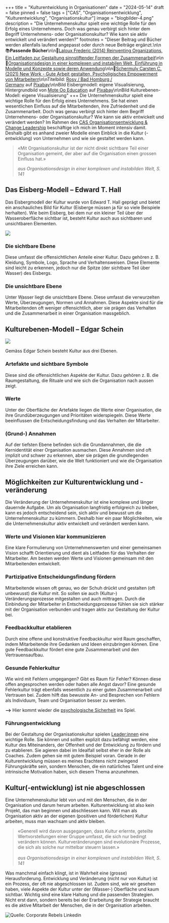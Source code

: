 +++
title = "Kulturentwicklung in Organisationen"
date = "2024-05-14"
draft = false
pinned = false
tags = ["CAS", "Organisationsentwicklung", "Kulturentwicklung", "Organisationskultur"]
image = "blogbilder-4.png"
description = "Die Unternehmenskultur spielt eine wichtige Rolle für den Erfolg eines Unternehmens. Doch was genau verbirgt sich hinter dem Begriff Unternehmens- oder Organisationskultur? Wie kann sie aktiv entwickelt und verändert werden?"
footnotes = "Dieser Beitrag und Bücher werden allenfalls laufend angepasst oder durch neue Beiträge ergänzt.\n\n📚**Passende** **Bücher**\n\n📘[Laloux Frederic (2014) Reinventing Organizations, Ein Leitfaden zur Gestaltung sinnstiftender Formen der Zusammenarbeit](https://www.exlibris.ch/de/buecher-buch/deutschsprachige-buecher/frederic-laloux/reinventing-organizations/id/9783800649136/)\n\n📘[Organisationsdesign in einer komplexen und instabilen Welt, Einführung in Modelle und Konzepte sowie deren Anwendung](https://www.exlibris.ch/de/buecher-buch/deutschsprachige-buecher/jens-o-meissner/organisationsdesign-in-einer-komplexen-und-instabilen-welt/id/9783658423384/?userLoggedOut=true)\n\n📘[Schermuly Carsten C. (2021) New Work - Gute Arbeit gestalten, Psycholigisches Empowerment von Mitarbeitern](https://www.exlibris.ch/de/buecher-buch/deutschsprachige-buecher/carsten-c-schermuly/new-work-gute-arbeit-gestalten/id/9783648150023/)\n\nTitelbild: [Rosy / Bad Homburg / Germany](https://pixabay.com/de/users/roszie-6000120/?utm_source=link-attribution&utm_medium=referral&utm_campaign=image&utm_content=7697330) auf [Pixabay](https://pixabay.com/de//?utm_source=link-attribution&utm_medium=referral&utm_campaign=image&utm_content=7697330)\n\nBild Eisbergmodell: eigene Visualisierung, Hintergrundbild von [Mote Oo Education](https://pixabay.com/de/users/moteoo-466065/?utm_source=link-attribution&utm_medium=referral&utm_campaign=image&utm_content=3273216) auf [Pixabay](https://pixabay.com/de//?utm_source=link-attribution&utm_medium=referral&utm_campaign=image&utm_content=3273216)\n\nBild Kulturebenen-Modell: eigene Visualisierung"
+++
Die Unternehmenskultur spielt eine wichtige Rolle für den Erfolg eines Unternehmens. Sie hat einen wesentlichen Einfluss auf die Mitarbeitenden, ihre Zufriedenheit und die Zusammenarbeit. Doch was genau verbirgt sich hinter dem Begriff Unternehmens- oder Organisationskultur? Wie kann sie aktiv entwickelt und verändert werden? Im Rahmen des [CAS Organisationsentwicklung & Change Leadership](https://www.bensblog.ch/cas_organisationsentwicklung_change_leadership_dereinstieg/) beschäftige ich mich im Moment intensiv damit. Deshalb gibt es anhand zweier Modelle einen Einblick in die Kultur (-entwicklung) von Unternehmen und wie sie gestaltet werden kann. 

> «Mit Organisationskultur ist der nicht direkt sichtbare Teil einer Organisation gemeint, der aber auf die Organisation einen grossen Einfluss hat.»
>
> *aus Organisationsdesign in einer komplexen und instabilden Welt, S. 141*

## **Das Eisberg-Modell – Edward T. Hall**

Das Eisbergmodell der Kultur wurde von Edward T. Hall geprägt und bietet ein anschauliches Bild für Kultur (Eisberge müssen ja für so viele Beispiele herhalten). Wie beim Eisberg, bei dem nur ein kleiner Teil über der Wasseroberfläche sichtbar ist, besteht Kultur auch aus sichtbaren und unsichtbaren Elementen.

![](blogbilder.png)

### **Die sichtbare Ebene**

Diese umfasst die offensichtlichen Anteile einer Kultur. Dazu gehören z. B. Kleidung, Symbole, Logo, Sprache und Verhaltensweisen. Diese Elemente sind leicht zu erkennen, jedoch nur die Spitze (der sichtbare Teil über Wasser) des Eisbergs.

### **Die unsichtbare Ebene**

Unter Wasser liegt die unsichtbare Ebene. Diese umfasst die verwurzelten Werte, Überzeugungen, Normen und Annahmen. Diese Aspekte sind für die Mitarbeitenden oft weniger offensichtlich, aber sie prägen das Verhalten und die Zusammenarbeit in einer Organisation massgeblich.

## **Kulturebenen-Modell – Edgar Schein**

![](blogbilder-3.png)

Gemäss Edgar Schein besteht Kultur aus drei Ebenen.

### **Artefakte und sichtbare Symbole**

Diese sind die offensichtlichen Aspekte der Kultur. Dazu gehören z. B. die Raumgestaltung, die Rituale und wie sich die Organisation nach aussen zeigt.

### **Werte**

Unter der Oberfläche der Artefakte liegen die Werte einer Organisation, die ihre Grundüberzeugungen und Prioritäten widerspiegeln. Diese Werte beeinflussen die Entscheidungsfindung und das Verhalten der Mitarbeiter.

### **(Grund-) Annahmen**

Auf der tiefsten Ebene befinden sich die Grundannahmen, die die Kernidentität einer Organisation ausmachen. Diese Annahmen sind oft implizit und schwer zu erkennen, aber sie prägen die grundlegenden Überzeugungen darüber, wie die Welt funktioniert und wie die Organisation ihre Ziele erreichen kann.

## **Möglichkeiten zur Kulturentwicklung und -veränderung**

Die Veränderung der Unternehmenskultur ist eine komplexe und länger dauernde Aufgabe. Um als Organisation langfristig erfolgreich zu bleiben, kann es jedoch entscheidend sein, sich aktiv und bewusst um die Unternehmenskultur zu kümmern. Deshalb hier ein paar Möglichkeiten, wie die Unternehmenskultur aktiv entwickelt und verändert werden kann. 

### **Werte und Visionen klar kommunizieren**

Eine klare Formulierung von Unternehmenswerten und einer gemeinsamen Vision schafft Orientierung und dient als Leitfaden für das Verhalten der Mitarbeiter. Am besten werden Werte und Visionen gemeinsam mit den Mitarbeitenden entwickelt. 

### **Partizipative Entscheidungsfindung fördern**

Mitarbeitende wissen oft genau, wo der Schuh drückt und gestalten (oft unbewusst) die Kultur mit. So sollen sie auch (Kultur-) Veränderungsprozesse mitgestalten und auch mittragen. Durch die Einbindung der Mitarbeiter in Entscheidungsprozesse fühlen sie sich stärker mit der Organisation verbunden und tragen aktiv zur Gestaltung der Kultur bei.

### **Feedbackkultur etablieren**

Durch eine offene und konstruktive Feedbackkultur wird Raum geschaffen, indem Mitarbeitende ihre Gedanken und Ideen einzubringen können. Eine gute Feedbackkultur fördert eine gute Zusammenarbeit und den Vertrauensaufbau. 

### **Gesunde Fehlerkultur**

Wie wird mit Fehlern umgegangen? Gibt es Raum für Fehler? Können diese offen angesprochen werden oder haben alle Angst davor? Eine gesunde Fehlerkultur trägt ebenfalls wesentlich zu einer guten Zusammenarbeit und Vertrauen bei. Zudem hilft das bewusste An- und Besprechen von Fehlern als Individuum, Team und Organisation besser zu werden. 

**\-->** Hier kommt wieder die [psychologische Sicherheit](https://www.bensblog.ch/psychologische-sicherheit/) ins Spiel.

### **Führungsentwicklung**

Bei der Gestaltung der Organisationskultur spielen [Leader:innen](https://www.bensblog.ch/leadership-navigieren-im-wandel/) eine wichtige Rolle. Sie können und sollten explizit dazu befähigt werden, eine Kultur des Miteinanders, der Offenheit und der Entwicklung zu fördern und zu etablieren. Sie agieren dabei im Idealfall selbst eher in der Rolle als Coaches. Zudem gehen sie mit gutem Beispiel voran. Gerade in der Kulturentwicklung müssen es meines Erachtens nicht zwingend Führungskräfte sein, sondern Menschen, die ein natürliches Talent und eine intrinsische Motivation haben, sich diesem Thema anzunehmen. 

## **Kultur(-entwicklung) ist nie abgeschlossen**

Eine Unternehmenskultur lebt von und mit den Menschen, die in der Organisation und darum herum arbeiten. Kulturentwicklung ist also kein Projekt, das man beginnen und abschliessen kann. Will man als Organisation aktiv an der eigenen (positiven und förderlichen) Kultur arbeiten, muss man wachsam und aktiv bleiben. 

> «Generell wird davon ausgegangen, dass Kultur erlernte, geteilte Wertvorstellungen einer Gruppe umfasst, die sich nur bedingt verändern können. Kulturveränderungen sind evolutionäre Prozesse, die sich als solche nur mittelbar steuern lassen.»\
> \
> *aus Organisationsdesign in einer komplexen und instabilden Welt, S. 141*

Was manchmal einfach klingt, ist in Wahrheit eine (grosse) Herausforderung. Entwicklung und Veränderung (nicht nur von Kultur) ist ein Prozess, der oft nie abgeschlossen ist. Zudem sind, wie wir gesehen haben, viele Aspekte der Kultur unter der (Wasser-) Oberfläche und kaum sichtbar. Wichtig sind eine klare Haltung und die passenden Strategien. Nicht erst dann, sondern bereits bei der Erarbeitung der Strategie braucht es die aktive Mitarbeit der Menschen, die in der Organisation arbeiten.

![Quelle: Corporate Rebels Linkedin](1715182341668.jpeg)